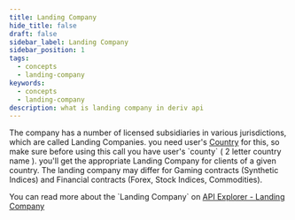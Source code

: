 ```yaml
---
title: Landing Company
hide_title: false
draft: false
sidebar_label: Landing Company
sidebar_position: 1
tags:
  - concepts
  - landing-company
keywords:
  - concepts
  - landing-company
description: what is landing company in deriv api
---
```


The company has a number of licensed subsidiaries in various jurisdictions, which are called Landing Companies. you need user's [Country](/docs/core-concepts/resident-list) for this, so make sure before using this call you have user's \`county\` ( 2 letter country name ). you'll get the appropriate Landing Company for clients of a given country. The landing company may differ for Gaming contracts (Synthetic Indices) and Financial contracts (Forex, Stock Indices, Commodities).

You can read more about the \`Landing Company\` on [API Explorer - Landing Company](https://api.deriv.com/api-explorer#landing_company)
